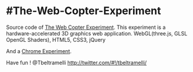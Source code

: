 #The-Web-Copter-Experiment
======================

Source code of [The Web Copter Experiment](http://labs.tonybeltramelli.com/experiment/theWebCopterExperiment/).
This experiment is a hardware-accelerated 3D graphics web application.
WebGL(three.js, GLSL OpenGL Shaders), HTML5, CSS3, jQuery

And a [Chrome Experiment](http://www.chromeexperiments.com/detail/the-web-copter-experiment/).

Have fun !
@Tbeltramelli <http://twitter.com/#!/tbeltramelli/>
